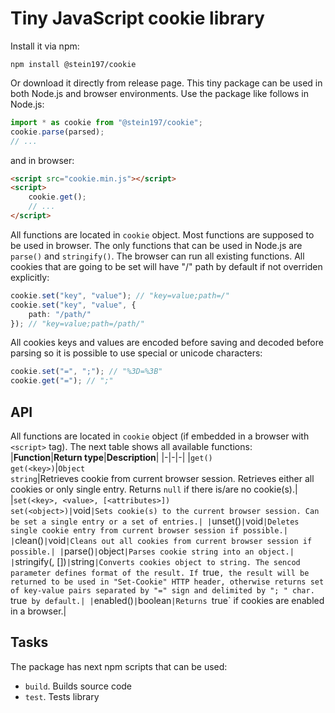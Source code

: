 # Tiny JavaScript cookie library
Install it via npm:
```
npm install @stein197/cookie
```
Or download it directly from release page. This tiny package can be used in both Node.js and browser environments. Use the package like follows in Node.js:
```ts
import * as cookie from "@stein197/cookie";
cookie.parse(parsed);
// ...
```
and in browser:
```html
<script src="cookie.min.js"></script>
<script>
	cookie.get();
	// ...
</script>
```
All functions are located in `cookie` object. Most functions are supposed to be used in browser. The only functions that can be used in Node.js are `parse()` and `stringify()`. The browser can run all existing functions. All cookies that are going to be set will have "/" path by default if not overriden explicitly:
```ts
cookie.set("key", "value"); // "key=value;path=/"
cookie.set("key", "value", {
	path: "/path/"
}); // "key=value;path=/path/"
```
All cookies keys and values are encoded before saving and decoded before parsing so it is possible to use special or unicode characters:
```ts
cookie.set("=", ";"); // "%3D=%3B"
cookie.get("="); // ";"
```

## API
All functions are located in `cookie` object (if embedded in a browser with `<script>` tag). The next table shows all available functions:
|**Function**|**Return type**|**Description**|
|-|-|-|
|`get()`<br/>`get(<key>)`|`Object`<br/>`string`|Retrieves cookie from current browser session. Retrieves either all cookies or only single entry. Returns `null` if there is/are no cookie(s).|
|`set(<key>, <value>, [<attributes>])`<br/>`set(<object>)|`void`|Sets cookie(s) to the current browser session. Can be set a single entry or a set of entries.|
|`unset(<key>)`|`void`|Deletes single cookie entry from current browser session if possible.|
|`clean()`|`void`|Cleans out all cookies from current browser session if possible.|
|`parse(<string>)`|`object`|Parses cookie string into an object.|
|`stringify(<data>, [<asHeader>])`|`string`|Converts cookies object to string. The sencod parameter defines format of the result. If `true`, the result will be returned to be used in "Set-Cookie" HTTP header, otherwise returns set of key-value pairs separated by "=" sign and delimited by "; " char. `true` by default.|
|`enabled()`|`boolean`|Returns `true` if cookies are enabled in a browser.|

## Tasks
The package has next npm scripts that can be used:
- `build`. Builds source code
- `test`. Tests library
